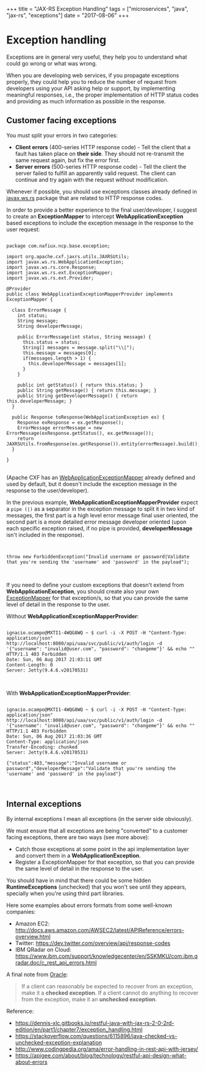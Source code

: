 +++
title = "JAX-RS Exception Handling"
tags = ["microservices", "java", "jax-rs", "exceptions"]
date = "2017-08-06"
+++

# Exception handling

Exceptions are in general very useful, they help you to understand what could go wrong or what was wrong.

When you are developing web services, if you propagate exceptions properly, they could help you to reduce the number of request from developers using your API asking help or support, by implementing meaningful responses, i.e., the proper implementation of HTTP status codes and providing as much information as possible in the response.

## Customer facing exceptions

You must split your errors in two categories:

  * **Client errors**  (400-series HTTP response code) - Tell the client that a fault has taken place on __their side__. They should not re-transmit the same request again, but fix the error first.
  * **Server errors**  (500-series HTTP response code) - Tell the client the server failed to fulfill an apparently valid request. The client can continue and try again with the request without modification.

Whenever if possible, you should use exceptions classes already defined in [javax.ws.rs](https://jax-rs.github.io/apidocs/2.0/javax/ws/rs/package-frame.html) package that are related to HTTP response codes.

In order to provide a better experience to the final user/developer, I suggest to create an **ExceptionMapper** to intercept **WebApplicationException** based exceptions to include the exception message in the response to the user request:

<pre>
<code class="language-java">
package com.nafiux.ncp.base.exception;

import org.apache.cxf.jaxrs.utils.JAXRSUtils;
import javax.ws.rs.WebApplicationException;
import javax.ws.rs.core.Response;
import javax.ws.rs.ext.ExceptionMapper;
import javax.ws.rs.ext.Provider;

@Provider
public class WebApplicationExceptionMapperProvider implements ExceptionMapper<WebApplicationException> {

  class ErrorMessage {
    int status;
    String message;
    String developerMessage;

    public ErrorMessage(int status, String message) {
      this.status = status;
      String[] messages = message.split("\\|");
      this.message = messages[0];
      if(messages.length > 1) {
        this.developerMessage = messages[1];
      }
    }

    public int getStatus() { return this.status; }
    public String getMessage() { return this.message; }
    public String getDeveloperMessage() { return this.developerMessage; }
  }

  public Response toResponse(WebApplicationException ex) {
    Response exResponse = ex.getResponse();
    ErrorMessage errorMessage = new ErrorMessage(exResponse.getStatus(), ex.getMessage());
    return JAXRSUtils.fromResponse(ex.getResponse()).entity(errorMessage).build();
  }

}
</code>
</pre>

(Apache CXF has an [WebApplicationExceptionMapper](https://github.com/apache/cxf/blob/master/rt/frontend/jaxrs/src/main/java/org/apache/cxf/jaxrs/impl/WebApplicationExceptionMapper.java) already defined and used by default, but it doesn't include the exception message in the response to the user/developer).

In the previous example, **WebApplicationExceptionMapperProvider** expect a `pipe (|)` as a separator in the exception message to split it in two kind of messages, the first part is a high level error message final user oriented, the second part is a more detailed error message developer oriented (upon each specific exception raised, if no pipe is provided, **developerMessage** isn't included in the response).

<pre>
<code class="language-java">

throw new ForbiddenException("Invalid username or password|Validate that you're sending the 'username' and 'password' in the payload");

</code>
</pre>

If you need to define your custom exceptions that doesn't extend from **WebApplicationException**, you should create also your own [ExceptionMapper](https://dennis-xlc.gitbooks.io/restful-java-with-jax-rs-2-0-2rd-edition/en/part1/chapter7/exception_handling.html#exception-mapping) for that exception/s, so that you can provide the same level of detail in the response to the user.

Without **WebApplicationExceptionMapperProvider**:

<pre>
<code class="language-bash">
ignacio.ocampo@MXTI1-4WQG8WQ ~ $ curl -i -X POST -H "Content-Type: application/json" http://localhost:8080/api/uaa/svc/public/v1/auth/login -d '{"username": "invalid@user.com", "password": "changeme"}' && echo ""
HTTP/1.1 403 Forbidden
Date: Sun, 06 Aug 2017 21:03:11 GMT
Content-Length: 0
Server: Jetty(9.4.6.v20170531)

</code>
</pre>

With **WebApplicationExceptionMapperProvider**:

<pre>
<code class="language-bash">
ignacio.ocampo@MXTI1-4WQG8WQ ~ $ curl -i -X POST -H "Content-Type: application/json" http://localhost:8080/api/uaa/svc/public/v1/auth/login -d '{"username": "invalid@user.com", "password": "changeme"}' && echo ""
HTTP/1.1 403 Forbidden
Date: Sun, 06 Aug 2017 21:03:36 GMT
Content-Type: application/json
Transfer-Encoding: chunked
Server: Jetty(9.4.6.v20170531)

{"status":403,"message":"Invalid username or password","developerMessage":"Validate that you're sending the 'username' and 'password' in the payload"}

</code>
</pre>

## Internal exceptions

By internal exceptions I mean all exceptions (in the server side obviously).

We must ensure that all exceptions are being "converted" to a customer facing exceptions, there are two ways (see more above):

  - Catch those exceptions at some point in the api implementation layer and convert them in a **WebApplicationException**.
  - Register a ExceptionMapper for that exception, so that you can provide the same level of detail in the response to the user.

You should have in mind that there could be some hidden **RuntimeExceptions** (unchecked) that you won't see until they appears, specially when you're using third part libraries.

Here some examples about errors formats from some well-known companies:

  * Amazon EC2: http://docs.aws.amazon.com/AWSEC2/latest/APIReference/errors-overview.html
  * Twitter: https://dev.twitter.com/overview/api/response-codes
  * IBM QRadar on Cloud: https://www.ibm.com/support/knowledgecenter/en/SSKMKU/com.ibm.qradar.doc/c_rest_api_errors.html

A final note from [Oracle](http://docs.oracle.com/javase/tutorial/essential/exceptions/runtime.html):

> If a client can reasonably be expected to recover from an exception, make it a **checked exception**. If a client cannot do anything to recover from the exception, make it an **unchecked exception**.

Reference:

  * https://dennis-xlc.gitbooks.io/restful-java-with-jax-rs-2-0-2rd-edition/en/part1/chapter7/exception_handling.html
  * https://stackoverflow.com/questions/6115896/java-checked-vs-unchecked-exception-explanation
  * http://www.codingpedia.org/ama/error-handling-in-rest-api-with-jersey/
  * https://apigee.com/about/blog/technology/restful-api-design-what-about-errors
